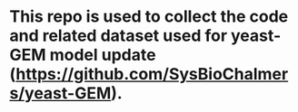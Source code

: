 # This repo is used to collect the code and related dataset used for yeast-GEM model update (https://github.com/SysBioChalmers/yeast-GEM).
